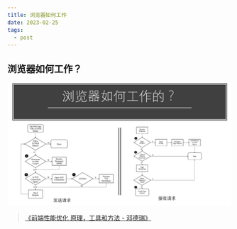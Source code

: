 ```yaml
---
title: 浏览器如何工作
date: 2023-02-25
tags:
  - post
---
```


## 浏览器如何工作？

![image-20220317145410626](./assets/image-20220317145410626.png)

> [《前端性能优化 原理，工具和方法 - 邓德瑞》](https://www.youtube.com/watch?v=xVD-E4248A8)
